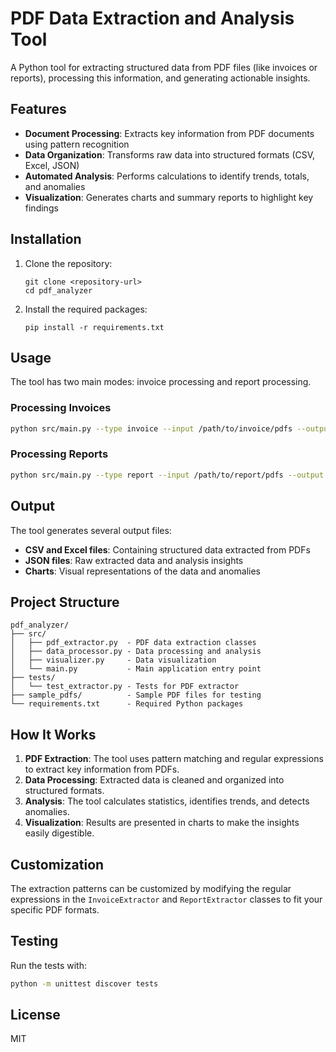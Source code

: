 # PDF Data Extraction and Analysis Tool

A Python tool for extracting structured data from PDF files (like invoices or reports), processing this information, and generating actionable insights.

## Features

- **Document Processing**: Extracts key information from PDF documents using pattern recognition
- **Data Organization**: Transforms raw data into structured formats (CSV, Excel, JSON)
- **Automated Analysis**: Performs calculations to identify trends, totals, and anomalies
- **Visualization**: Generates charts and summary reports to highlight key findings

## Installation

1. Clone the repository:
   ```
   git clone <repository-url>
   cd pdf_analyzer
   ```

2. Install the required packages:
   ```
   pip install -r requirements.txt
   ```

## Usage

The tool has two main modes: invoice processing and report processing.

### Processing Invoices

```bash
python src/main.py --type invoice --input /path/to/invoice/pdfs --output /path/to/output
```

### Processing Reports

```bash
python src/main.py --type report --input /path/to/report/pdfs --output /path/to/output
```

## Output

The tool generates several output files:

- **CSV and Excel files**: Containing structured data extracted from PDFs
- **JSON files**: Raw extracted data and analysis insights
- **Charts**: Visual representations of the data and anomalies

## Project Structure

```
pdf_analyzer/
├── src/
│   ├── pdf_extractor.py  - PDF data extraction classes
│   ├── data_processor.py - Data processing and analysis
│   ├── visualizer.py     - Data visualization
│   └── main.py           - Main application entry point
├── tests/
│   └── test_extractor.py - Tests for PDF extractor
├── sample_pdfs/          - Sample PDF files for testing
└── requirements.txt      - Required Python packages
```

## How It Works

1. **PDF Extraction**: The tool uses pattern matching and regular expressions to extract key information from PDFs.
2. **Data Processing**: Extracted data is cleaned and organized into structured formats.
3. **Analysis**: The tool calculates statistics, identifies trends, and detects anomalies.
4. **Visualization**: Results are presented in charts to make the insights easily digestible.

## Customization

The extraction patterns can be customized by modifying the regular expressions in the `InvoiceExtractor` and `ReportExtractor` classes to fit your specific PDF formats.

## Testing

Run the tests with:

```bash
python -m unittest discover tests
```

## License

MIT 